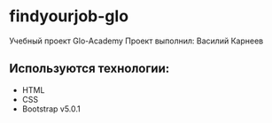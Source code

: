 # findyourjob-glo
Учебный проект Glo-Academy
Проект выполнил: Василий Карнеев

## Используются технологии:
- HTML
- CSS
- Bootstrap v5.0.1
